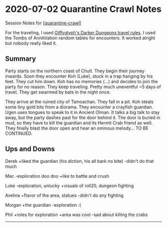 # 2020-07-02 Quarantine Crawl Notes

Session Notes for [[quarantine-crawl]]

For the traveling, I used [Giffyglyph's Darker Dungeons travel rules][darker]. I used the Tombs of Annihilation random tables for encounters. It worked alright but nobody really liked it.

## Summary

Party starts on the northern coast of Chult. They begin their journey inwards. Soon they encounter Koh (Luke), stuck in a trap hanging by his feet. They cut him down. Koh has no memories (...) and decides to join the party for no reason. They keep traveling. Pretty much uneventful ~5 days of travel. They get swarmed by bats in the night once.

They arrive at the ruined city of Tamoachan. They fall in a pit. Koh steals some tiny gold bits from a diorama. They encounter a crayfish guardian. Ugen uses tongues to speak to it in Ancient Olman. It talks a big talk to stay away, but the party dashes past for the door behind it. The door is buried in mud, so they have to kill the guardian and its Hermit Crab friend as well. They finally blast the door open and hear an ominous melody... TO BE CONTINUED.

## Ups and Downs

Derek
+liked the guardian (his diction, his all bark no bite)
-didn't do that much

Mac
-exploration doo doo
+like to battle and crush

Luke
-exploration, unlucky
+visuals of roll20, dungeon fighting

Avelina
+flavor of the area, statues
-didn't do any fighting

Morgan
+the guardian
-exploration :(

Phil
+roles for exploration
+area was cool
-sad about killing the crabs

---

[darker]: https://giffyglyph.com/darkerdungeons/rules/making_a_journey.html

[//begin]: # "Autogenerated link references for markdown compatibility"
[quarantine-crawl]: quarantine-crawl "Quarantine Crawl"
[//end]: # "Autogenerated link references"